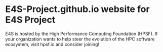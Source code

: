 # E4S-Project.github.io website for E4S Project

E4S is hosted by the High Performance Computing Foundation (HPSF). If your organization wants to help steer the evolution of the HPC software ecosystem, visit hpsf.io and consider joining! 

